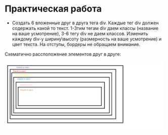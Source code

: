 ﻿# Практическая работа

* Cоздать 6 вложенные друг в друга тега div. Каждые тег div должен содержать какой то текст. 1-3тим тегам div даем классы (название на ваше усмотрение), 3-6 тегу div не даем классов. 
Изменить каждому div-у ширину\высоту (размерность на ваше усмотрение) и цвет текста. На отступы, бордеры не обращаем внимание.

Схематично рассположение элементов друг в друге: 

![схема](maket_1.png)